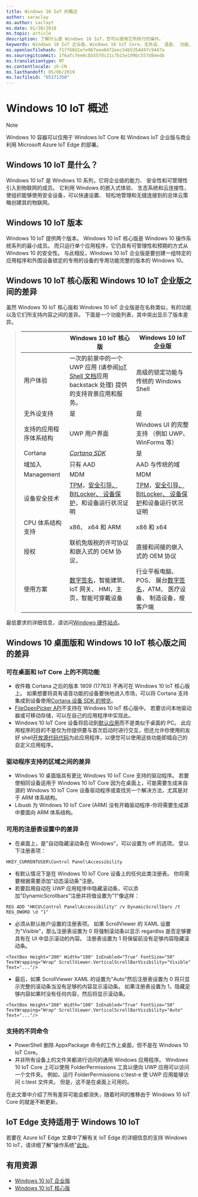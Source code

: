 ```yaml
---
title: Windows 10 IoT 的概述
author: saraclay
ms.author: saclayt
ms.date: 01/30/2018
ms.topic: article
description: 了解什么是 Windows 10 IoT，您可以使用它所执行的操作。
keywords: Windows 10 IoT 企业版，Windows 10 IoT Core，无外设、 语音、 功能、 二进制版本，版本
ms.openlocfilehash: f1ff68d1efe967eee0472eec54b5354d47c9447a
ms.sourcegitcommit: 1f6afcfee0cb5557dc21c7b15e199bc557d8eedb
ms.translationtype: MT
ms.contentlocale: zh-CN
ms.lasthandoff: 05/06/2019
ms.locfileid: "65171350"
---
```

# <a name="an-overview-of-windows-10-iot"></a>Windows 10 IoT 概述 

> [!NOTE]
> Windows 10 容器可以仅用于 Windows IoT Core 和 Windows IoT 企业版与商业利用 Microsoft Azure IoT Edge 的部署。

## <a name="what-is-windows-10-iot"></a>Windows 10 IoT 是什么？
Windows 10 IoT 是 Windows 10 系列，它将企业级的能力、 安全性和可管理性引入到物联网的成员。  它利用 Windows 的嵌入式体验、 生态系统和云连接性，使组织能够使用安全设备，可以快速设置、 轻松地管理和无缝连接到的总体云策略创建其的物联网。  

## <a name="windows-10-iot-editions"></a>Windows 10 IoT 版本
Windows 10 IoT 提供两个版本。  Windows 10 IoT 核心版是 Windows 10 操作系统系列的最小成员。  而只运行单个应用程序，它仍具有可管理性和预期的方式从 Windows 10 的安全性。  与此相反，Windows 10 IoT 企业版是要创建一组特定的应用程序和外围设备锁定的专用的设备的专用功能完整的版本的 Windows 10。 

## <a name="differences-between-windows-10-iot-core-and-windows-10-iot-enterprise"></a>Windows 10 IoT 核心版和 Windows 10 IoT 企业版之间的差异

虽然 Windows 10 IoT 核心版和 Windows 10 IoT 企业版是在名称类似，有的功能以及它们所支持内容之间的差异。 下面是一个功能列表，其中突出显示了版本差异。

> |             | Windows 10 IoT 核心版  |  Windows 10 IoT 企业版  |
> |-------------|----------|---------|
> | 用户体验 | 一次的前景中的一个 UWP 应用 (请参阅[IoT Shell 文档](https://docs.microsoft.com/en-us/windows/iot-core/develop-your-app/iotcoreshell)应用 backstack 处理) 提供的支持背景应用和服务。 | 高级的锁定功能与传统的 Windows Shell |
> | 无外设支持 | 是 | 是 |
> | 支持的应用程序体系结构 | UWP 用户界面 | Windows UI 的完整支持 （例如 UWP、 WinForms 等） |
> | Cortana | [*Cortana SDK*](https://developer.microsoft.com/en-us/cortana/devices) | 是 |
> | 域加入 | 只有 AAD | AAD 与传统的域 |
> | Management | MDM | MDM |
> | 设备安全技术 | [TPM](https://docs.microsoft.com/windows/iot-core/secure-your-device/tpm)，[安全引导、 BitLocker、 设备保护](https://docs.microsoft.com/windows/iot-core/secure-your-device/securebootandbitlocker)，和设备运行状况证明 | [TPM](https://docs.microsoft.com/windows/iot-core/secure-your-device/tpm)，[安全引导、 BitLocker、 设备保护](https://docs.microsoft.com/windows/iot-core/secure-your-device/securebootandbitlocker)和设备运行状况证明 |
> | CPU 体系结构支持 | x86、 x64 和 ARM | x86 和 x64 |
> | 授权 | 联机免版税的许可协议和嵌入式的 OEM 协议， | 直接和间接的嵌入式的 OEM 协议 |
> | 使用方案 | [数字签名](https://www.microsoft.com/en-us/windowsforbusiness/digital-signage)，智能建筑、 IoT 网关、 HMI，主页，智能可穿戴设备 | 行业平板电脑、 POS、 展台[数字签名](https://www.microsoft.com/en-us/windowsforbusiness/digital-signage)，ATM、 医疗设备、 制造设备，瘦客户端 |

最低要求的详细信息，请访问[Windows 硬件站点](https://docs.microsoft.com/windows-hardware/design/minimum/minimum-hardware-requirements-overview)。

## <a name="differences-between-windows-10-desktop-and-windows-10-iot-core"></a>Windows 10 桌面版和 Windows 10 IoT 核心版之间的差异

### <a name="different-features-available-on-desktop-and-iot-core"></a>可在桌面和 IoT Core 上的不同功能

* 收件箱 Cortana 之后的版本 1809 (17763) 不再可在 Windows 10 IoT 核心版上。 如果想要将具有语音功能的设备要快地进入市场，可以将 Cortana 支持集成到设备使用[Cortana 设备 SDK 的预览](https://developer.microsoft.com/en-us/cortana/devices)。
* [FileOpenPicker API](https://docs.microsoft.com/en-us/uwp/api/windows.storage.pickers.fileopenpicker)不支持在 Windows 10 IoT 核心版中。 若要访问本地驱动器或可移动存储，可以在自己的应用程序中实现此。
* Windows 10 IoT Core 设备将启动到[默认应用](https://docs.microsoft.com/en-us/windows/iot-core/develop-your-app/iotcoredefaultapp)而不是类似于桌面的 PC。 此应用程序的目的不是仅为你提供要与首次启动时进行交互，但还允许你使用的友好 shell[开放源代码代码](https://github.com/Microsoft/Windows-iotcore-samples/tree/master/Samples/IoTCoreDefaultApp)为此应用程序，以便您可以使用这些功能即插自己的自定义应用程序。

### <a name="differences-in-driver-supported-areas"></a>驱动程序支持的区域之间的差异

* Windows 10 桌面版具有更比 Windows 10 IoT Core 支持的驱动程序。 若要使相同设备适用于 Windows 10 IoT Core 因为在桌面上，可能需要生成来自源的 Windows 10 IoT Core 设备驱动程序或查找另一个解决方法，尤其是对于 ARM 体系结构。
* Libusb 为 Windows 10 IoT Core (ARM) 没有开箱驱动程序-你将需要生成源中要面向 ARM 体系结构。

### <a name="differences-in-available-registry-set"></a>可用的注册表设置中的差异

* 在桌面上，是"自动隐藏滚动条在 Windows"，可以设置为 off 的选项。 受以下注册表项： 

```
HKEY_CURRENTUSER\Control Panel\Accessibility
```

* 有默认情况下是在 Windows 10 IoT Core 设备上的任何此类注册表。 你将需要根据需要添加"动态滚动条"注册。
* 若要启用自动在 UWP 应用程序中隐藏滚动条，可以添加"DynamicScrollbars"注册并将值设置为"1"像这样：

```
REG ADD "HKCU\Control Panel\Accessibility" /v DynamicScrollbars /t REG_DWORD \d "1"
```

* 必须从默认帐户设置的注册表项。 如果 ScrollViewer 的 XAML 设置为"Visible"，那么注册表设置为 0 将强制滚动条以显示 regardlss 是否足够要具有在 UI 中显示滚动的内容。 注册表设置为 1 将保留前没有足够内容隐藏滚动条。

```
<TextBox Height="200" Width="100" IsEnabled="True" FontSize="50" TextWrapping="Wrap" ScrollViewer.VerticalScrollBarVisibility="Visible" Text="..."/>
```

* 最后，如果 ScrollViewer XAML 的设置为"Auto"然后注册表设置为 0 将只显示完整的滚动条当没有足够的内容显示滚动条。 如果注册表设置为 1，隐藏足够内容如果时没有任何内容，然后将显示滚动条。

```
<TextBox Height="200" Width="100" IsEnabled="True" FontSize="50" TextWrapping="Wrap" ScrollViewer.VerticalScrollBarVisibility="Auto" Text="..."/>
```

### <a name="different-commands-supported"></a>支持的不同命令

* PowerShell 删除 AppxPackage 命令的工作上桌面，但不是在 Windows 10 IoT Core。
* 并非所有设备上的文件夹都进行访问的通用 Windows 应用程序。 Windows 10 IoT Core 上可以使用 FolderPermissions 工具以便向 UWP 应用可以访问一个文件夹。 例如，运行 FolderPermissions c:\test-e 使 UWP 应用能够访问 c:\test 文件夹。 但是，这不是在桌面上可用的。

在此文章中介绍了所有差异可能会都消失，随着时间的推移由于 Windows 10 IoT Core 的就是不断更新。

## <a name="iot-edge-support-for-windows-10-iot"></a>IoT Edge 支持适用于 Windows 10 IoT
若要在 Azure IoT Edge 文章中了解有关 IoT Edge 的详细信息的支持 Windows 10 IoT，请详细了解"操作系统"[此处](https://docs.microsoft.com/en-us/azure/iot-edge/support#operating-systems)。


## <a name="helpful-resources"></a>有用资源
* [Windows 10 IoT 企业版](windows-iot-enterprise.md)
* [Windows 10 IoT 核心版](windows-iot-core.md)
